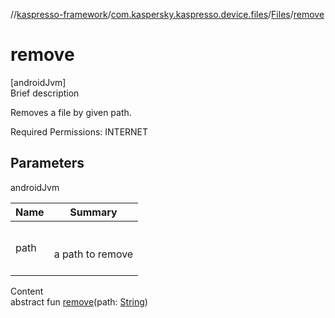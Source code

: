 //[kaspresso-framework](../../index.md)/[com.kaspersky.kaspresso.device.files](../index.md)/[Files](index.md)/[remove](remove.md)



# remove  
[androidJvm]  
Brief description  




Removes a file by given path.



Required Permissions: INTERNET





## Parameters  
  
androidJvm  
  
|  Name|  Summary| 
|---|---|
| path| <br><br>a path to remove<br><br>
  
  
Content  
abstract fun [remove](remove.md)(path: [String](https://kotlinlang.org/api/latest/jvm/stdlib/kotlin/-string/index.html))  



